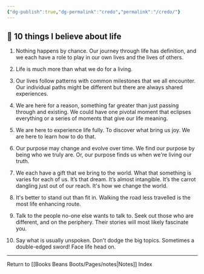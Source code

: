 ```yaml
---
{"dg-publish":true,"dg-permalink":"credo","permalink":"/credo/"}
---
```



## 🌿 10 things I believe about life

1. Nothing happens by chance. Our journey through life has definition, and we each have a role to play in our own lives and the lives of others.

2. Life is much more than what we do for a living.

3. Our lives follow patterns with common milestones that we all encounter. Our individual paths might be different but there are always shared experiences.

4. We are here for a reason, something far greater than just passing through and existing. We could have one pivotal moment that eclipses everything or a series of moments that give our life meaning.

5. We are here to experience life fully. To discover what bring us joy. We are here to learn how to do that.

6. Our purpose may change and evolve over time. We find our purpose by being who we truly are. Or, our purpose finds us when we're living our truth.

7. We each have a gift that we bring to the world. What that something is varies for each of us. It’s that dream. It’s almost intangible. It’s the carrot dangling just out of our reach. It's how we change the world.

8. It's better to stand out than fit in. Walking the road less travelled is the most life enhancing route.

9. Talk to the people no-one else wants to talk to. Seek out those who are different, and on the periphery. Their stories will most likely fascinate you.

10. Say what is usually unspoken. Don't dodge the big topics. Sometimes a double-edged sword! Face life head on.

---

Return to [[Books Beans Boots/Pages/notes\|Notes]] Index